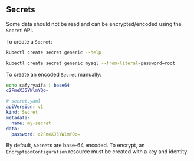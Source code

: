 ## Secrets

Some data should not be read and can be encrypted/encoded using the `Secret` API.

To create a `Secret`:
```bash
kubectl create secret generic --help

kubectl create secret generic mysql --from-literal=password=root
```

To create an encoded `Secret` manually:

```bash
echo safyryaifa | base64
c2FmeXJ5YWlmYQo=
```

```yaml
# secret.yaml
apiVersion: v1
kind: Secret
metadata:
  name: my-secret
data:
  password: c2FmeXJ5YWlmYQo=
```

By default, `Secret`s are base-64 encoded. To encrypt, an `EncryptionConfiguration` resource must be created with a key and identity.
